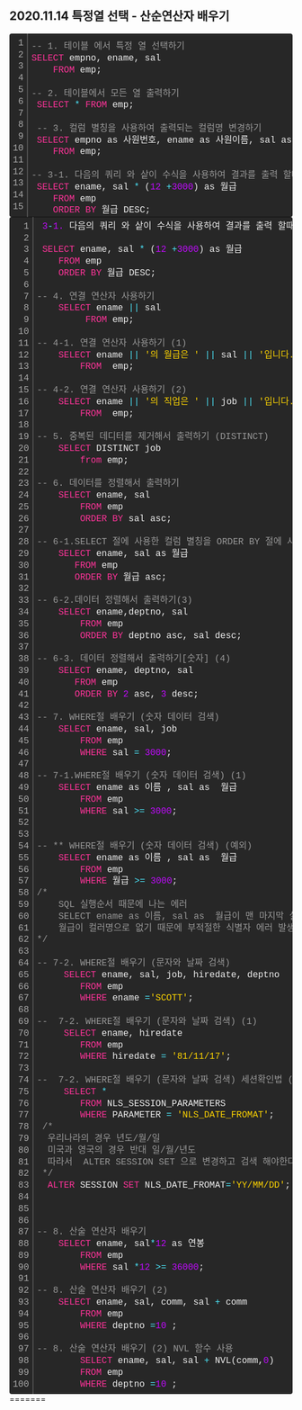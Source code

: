 ## 2020.11.14 특정열 선택 - 산순연산자 배우기 

<div class="colorscripter-code" style="color:#f0f0f0;font-family:Consolas, 'Liberation Mono', Menlo, Courier, monospace !important; position:relative !important;overflow:auto"><table class="colorscripter-code-table" style="margin:0;padding:0;border:none;background-color:#272727;border-radius:4px;" cellspacing="0" cellpadding="0"><tr><td style="padding:6px;border-right:2px solid #4f4f4f"><div style="margin:0;padding:0;word-break:normal;text-align:right;color:#aaa;font-family:Consolas, 'Liberation Mono', Menlo, Courier, monospace !important;line-height:130%"><div style="line-height:130%">1</div><div style="line-height:130%">2</div><div style="line-height:130%">3</div><div style="line-height:130%">4</div><div style="line-height:130%">5</div><div style="line-height:130%">6</div><div style="line-height:130%">7</div><div style="line-height:130%">8</div><div style="line-height:130%">9</div><div style="line-height:130%">10</div><div style="line-height:130%">11</div><div style="line-height:130%">12</div><div style="line-height:130%">13</div><div style="line-height:130%">14</div><div style="line-height:130%">15</div></div></td><td style="padding:6px 0;text-align:left"><div style="margin:0;padding:0;color:#f0f0f0;font-family:Consolas, 'Liberation Mono', Menlo, Courier, monospace !important;line-height:130%"><div style="padding:0 6px; white-space:pre; line-height:130%"><span style="color:#999999">--&nbsp;1.&nbsp;테이블&nbsp;에서&nbsp;특정&nbsp;열&nbsp;선택하기&nbsp;</span></div><div style="padding:0 6px; white-space:pre; line-height:130%"><span style="color:#ff3399">SELECT</span>&nbsp;empno,&nbsp;ename,&nbsp;sal&nbsp;</div><div style="padding:0 6px; white-space:pre; line-height:130%">&nbsp;&nbsp;&nbsp;&nbsp;<span style="color:#ff3399">FROM</span>&nbsp;emp;</div><div style="padding:0 6px; white-space:pre; line-height:130%">&nbsp;</div><div style="padding:0 6px; white-space:pre; line-height:130%"><span style="color:#999999">--&nbsp;2.&nbsp;테이블에서&nbsp;모든&nbsp;열&nbsp;출력하기&nbsp;</span></div><div style="padding:0 6px; white-space:pre; line-height:130%">&nbsp;<span style="color:#ff3399">SELECT</span>&nbsp;<span style="color:#f0f0f0"></span><span style="color:#4be6fa">*</span>&nbsp;<span style="color:#ff3399">FROM</span>&nbsp;emp;&nbsp;&nbsp;</div><div style="padding:0 6px; white-space:pre; line-height:130%">&nbsp;</div><div style="padding:0 6px; white-space:pre; line-height:130%">&nbsp;<span style="color:#999999">--&nbsp;3.&nbsp;컬럼&nbsp;별칭을&nbsp;사용하여&nbsp;출력되는&nbsp;컬럼명&nbsp;변경하기&nbsp;</span></div><div style="padding:0 6px; white-space:pre; line-height:130%">&nbsp;<span style="color:#ff3399">SELECT</span>&nbsp;empno&nbsp;as&nbsp;사원번호,&nbsp;ename&nbsp;as&nbsp;사원이름,&nbsp;sal&nbsp;as&nbsp;<span style="color:#ffd500">"Salary"</span></div><div style="padding:0 6px; white-space:pre; line-height:130%">&nbsp;&nbsp;&nbsp;&nbsp;<span style="color:#ff3399">FROM</span>&nbsp;emp;</div><div style="padding:0 6px; white-space:pre; line-height:130%">&nbsp;&nbsp;</div><div style="padding:0 6px; white-space:pre; line-height:130%"><span style="color:#999999">--&nbsp;3-1.&nbsp;다음의&nbsp;쿼리&nbsp;와&nbsp;샅이&nbsp;수식을&nbsp;사용하여&nbsp;결과를&nbsp;출력&nbsp;할때&nbsp;컬럼&nbsp;&nbsp;별칭이&nbsp;유용합니다.&nbsp;</span></div><div style="padding:0 6px; white-space:pre; line-height:130%">&nbsp;<span style="color:#ff3399">SELECT</span>&nbsp;ename,&nbsp;sal&nbsp;<span style="color:#f0f0f0"></span><span style="color:#4be6fa">*</span>&nbsp;(<span style="color:#c10aff">12</span>&nbsp;<span style="color:#f0f0f0"></span><span style="color:#4be6fa">+</span><span style="color:#c10aff">3000</span>)&nbsp;as&nbsp;월급&nbsp;</div><div style="padding:0 6px; white-space:pre; line-height:130%">&nbsp;&nbsp;&nbsp;&nbsp;<span style="color:#ff3399">FROM</span>&nbsp;emp&nbsp;</div><div style="padding:0 6px; white-space:pre; line-height:130%">&nbsp;&nbsp;&nbsp;&nbsp;<span style="color:#ff3399">ORDER</span>&nbsp;<span style="color:#ff3399">BY</span>&nbsp;월급&nbsp;DESC;&nbsp;</div></div><div style="text-align:right;margin-top:-13px;margin-right:5px;font-size:9px;font-style:italic"></tr></table></div>

 <div class="colorscripter-code" style="color:#f0f0f0;font-family:Consolas, 'Liberation Mono', Menlo, Courier, monospace !important; position:relative !important;overflow:auto"><table class="colorscripter-code-table" style="margin:0;padding:0;border:none;background-color:#272727;border-radius:4px;" cellspacing="0" cellpadding="0"><tr><td style="padding:6px;border-right:2px solid #4f4f4f"><div style="margin:0;padding:0;word-break:normal;text-align:right;color:#aaa;font-family:Consolas, 'Liberation Mono', Menlo, Courier, monospace !important;line-height:130%"><div style="line-height:130%">1</div><div style="line-height:130%">2</div><div style="line-height:130%">3</div><div style="line-height:130%">4</div><div style="line-height:130%">5</div><div style="line-height:130%">6</div><div style="line-height:130%">7</div><div style="line-height:130%">8</div><div style="line-height:130%">9</div><div style="line-height:130%">10</div><div style="line-height:130%">11</div><div style="line-height:130%">12</div><div style="line-height:130%">13</div><div style="line-height:130%">14</div><div style="line-height:130%">15</div><div style="line-height:130%">16</div><div style="line-height:130%">17</div><div style="line-height:130%">18</div><div style="line-height:130%">19</div><div style="line-height:130%">20</div><div style="line-height:130%">21</div><div style="line-height:130%">22</div><div style="line-height:130%">23</div><div style="line-height:130%">24</div><div style="line-height:130%">25</div><div style="line-height:130%">26</div><div style="line-height:130%">27</div><div style="line-height:130%">28</div><div style="line-height:130%">29</div><div style="line-height:130%">30</div><div style="line-height:130%">31</div><div style="line-height:130%">32</div><div style="line-height:130%">33</div><div style="line-height:130%">34</div><div style="line-height:130%">35</div><div style="line-height:130%">36</div><div style="line-height:130%">37</div><div style="line-height:130%">38</div><div style="line-height:130%">39</div><div style="line-height:130%">40</div><div style="line-height:130%">41</div><div style="line-height:130%">42</div><div style="line-height:130%">43</div><div style="line-height:130%">44</div><div style="line-height:130%">45</div><div style="line-height:130%">46</div><div style="line-height:130%">47</div><div style="line-height:130%">48</div><div style="line-height:130%">49</div><div style="line-height:130%">50</div><div style="line-height:130%">51</div><div style="line-height:130%">52</div><div style="line-height:130%">53</div><div style="line-height:130%">54</div><div style="line-height:130%">55</div><div style="line-height:130%">56</div><div style="line-height:130%">57</div><div style="line-height:130%">58</div><div style="line-height:130%">59</div><div style="line-height:130%">60</div><div style="line-height:130%">61</div><div style="line-height:130%">62</div><div style="line-height:130%">63</div><div style="line-height:130%">64</div><div style="line-height:130%">65</div><div style="line-height:130%">66</div><div style="line-height:130%">67</div><div style="line-height:130%">68</div><div style="line-height:130%">69</div><div style="line-height:130%">70</div><div style="line-height:130%">71</div><div style="line-height:130%">72</div><div style="line-height:130%">73</div><div style="line-height:130%">74</div><div style="line-height:130%">75</div><div style="line-height:130%">76</div><div style="line-height:130%">77</div><div style="line-height:130%">78</div><div style="line-height:130%">79</div><div style="line-height:130%">80</div><div style="line-height:130%">81</div><div style="line-height:130%">82</div><div style="line-height:130%">83</div><div style="line-height:130%">84</div><div style="line-height:130%">85</div><div style="line-height:130%">86</div><div style="line-height:130%">87</div><div style="line-height:130%">88</div><div style="line-height:130%">89</div><div style="line-height:130%">90</div><div style="line-height:130%">91</div><div style="line-height:130%">92</div><div style="line-height:130%">93</div><div style="line-height:130%">94</div><div style="line-height:130%">95</div><div style="line-height:130%">96</div><div style="line-height:130%">97</div><div style="line-height:130%">98</div><div style="line-height:130%">99</div><div style="line-height:130%">100</div></div></td><td style="padding:6px 0;text-align:left"><div style="margin:0;padding:0;color:#f0f0f0;font-family:Consolas, 'Liberation Mono', Menlo, Courier, monospace !important;line-height:130%"><div style="padding:0 6px; white-space:pre; line-height:130%">&nbsp;<span style="color:#c10aff">3</span><span style="color:#4be6fa">-</span><span style="color:#c10aff">1.</span>&nbsp;다음의&nbsp;쿼리&nbsp;와&nbsp;샅이&nbsp;수식을&nbsp;사용하여&nbsp;결과를&nbsp;출력&nbsp;할때&nbsp;컬럼&nbsp;&nbsp;별칭이&nbsp;유용합니다.</div><div style="padding:0 6px; white-space:pre; line-height:130%">&nbsp;</div><div style="padding:0 6px; white-space:pre; line-height:130%">&nbsp;<span style="color:#ff3399">SELECT</span>&nbsp;ename,&nbsp;sal&nbsp;<span style="color:#f0f0f0"></span><span style="color:#4be6fa">*</span>&nbsp;(<span style="color:#c10aff">12</span>&nbsp;<span style="color:#f0f0f0"></span><span style="color:#4be6fa">+</span><span style="color:#c10aff">3000</span>)&nbsp;as&nbsp;월급&nbsp;</div><div style="padding:0 6px; white-space:pre; line-height:130%">&nbsp;&nbsp;&nbsp;&nbsp;<span style="color:#ff3399">FROM</span>&nbsp;emp&nbsp;</div><div style="padding:0 6px; white-space:pre; line-height:130%">&nbsp;&nbsp;&nbsp;&nbsp;<span style="color:#ff3399">ORDER</span>&nbsp;<span style="color:#ff3399">BY</span>&nbsp;월급&nbsp;DESC;&nbsp;</div><div style="padding:0 6px; white-space:pre; line-height:130%">&nbsp;&nbsp;&nbsp;&nbsp;</div><div style="padding:0 6px; white-space:pre; line-height:130%"><span style="color:#999999">--&nbsp;4.&nbsp;연결&nbsp;연산자&nbsp;사용하기&nbsp;</span></div><div style="padding:0 6px; white-space:pre; line-height:130%">&nbsp;&nbsp;&nbsp;&nbsp;<span style="color:#ff3399">SELECT</span>&nbsp;ename&nbsp;<span style="color:#f0f0f0"></span><span style="color:#4be6fa">|</span><span style="color:#f0f0f0"></span><span style="color:#4be6fa">|</span>&nbsp;sal&nbsp;</div><div style="padding:0 6px; white-space:pre; line-height:130%">&nbsp;&nbsp;&nbsp;&nbsp;&nbsp;&nbsp;&nbsp;&nbsp;&nbsp;<span style="color:#ff3399">FROM</span>&nbsp;emp;</div><div style="padding:0 6px; white-space:pre; line-height:130%">&nbsp;&nbsp;&nbsp;&nbsp;&nbsp;&nbsp;&nbsp;&nbsp;&nbsp;</div><div style="padding:0 6px; white-space:pre; line-height:130%"><span style="color:#999999">--&nbsp;4-1.&nbsp;연결&nbsp;연산자&nbsp;사용하기&nbsp;(1)&nbsp;</span></div><div style="padding:0 6px; white-space:pre; line-height:130%">&nbsp;&nbsp;&nbsp;&nbsp;<span style="color:#ff3399">SELECT</span>&nbsp;ename&nbsp;<span style="color:#f0f0f0"></span><span style="color:#4be6fa">|</span><span style="color:#f0f0f0"></span><span style="color:#4be6fa">|</span>&nbsp;<span style="color:#ffd500">'의&nbsp;월급은&nbsp;'</span>&nbsp;<span style="color:#f0f0f0"></span><span style="color:#4be6fa">|</span><span style="color:#f0f0f0"></span><span style="color:#4be6fa">|</span>&nbsp;sal&nbsp;<span style="color:#f0f0f0"></span><span style="color:#4be6fa">|</span><span style="color:#f0f0f0"></span><span style="color:#4be6fa">|</span>&nbsp;<span style="color:#ffd500">'입니다.'</span>&nbsp;as&nbsp;&nbsp;월급정보&nbsp;</div><div style="padding:0 6px; white-space:pre; line-height:130%">&nbsp;&nbsp;&nbsp;&nbsp;&nbsp;&nbsp;&nbsp;&nbsp;<span style="color:#ff3399">FROM</span>&nbsp;&nbsp;emp;</div><div style="padding:0 6px; white-space:pre; line-height:130%">&nbsp;&nbsp;&nbsp;&nbsp;&nbsp;&nbsp;&nbsp;&nbsp;</div><div style="padding:0 6px; white-space:pre; line-height:130%"><span style="color:#999999">--&nbsp;4-2.&nbsp;연결&nbsp;연산자&nbsp;사용하기&nbsp;(2)&nbsp;</span></div><div style="padding:0 6px; white-space:pre; line-height:130%">&nbsp;&nbsp;&nbsp;&nbsp;<span style="color:#ff3399">SELECT</span>&nbsp;ename&nbsp;<span style="color:#f0f0f0"></span><span style="color:#4be6fa">|</span><span style="color:#f0f0f0"></span><span style="color:#4be6fa">|</span>&nbsp;<span style="color:#ffd500">'의&nbsp;직업은&nbsp;'</span>&nbsp;<span style="color:#f0f0f0"></span><span style="color:#4be6fa">|</span><span style="color:#f0f0f0"></span><span style="color:#4be6fa">|</span>&nbsp;job&nbsp;<span style="color:#f0f0f0"></span><span style="color:#4be6fa">|</span><span style="color:#f0f0f0"></span><span style="color:#4be6fa">|</span>&nbsp;<span style="color:#ffd500">'입니다.'</span>&nbsp;as&nbsp;&nbsp;직업정보&nbsp;</div><div style="padding:0 6px; white-space:pre; line-height:130%">&nbsp;&nbsp;&nbsp;&nbsp;&nbsp;&nbsp;&nbsp;&nbsp;<span style="color:#ff3399">FROM</span>&nbsp;&nbsp;emp;</div><div style="padding:0 6px; white-space:pre; line-height:130%">&nbsp;&nbsp;&nbsp;&nbsp;&nbsp;&nbsp;&nbsp;&nbsp;</div><div style="padding:0 6px; white-space:pre; line-height:130%"><span style="color:#999999">--&nbsp;5.&nbsp;중복된&nbsp;데디터를&nbsp;제거해서&nbsp;출력하기&nbsp;(DISTINCT)&nbsp;&nbsp;&nbsp;&nbsp;&nbsp;&nbsp;&nbsp;&nbsp;&nbsp;&nbsp;</span></div><div style="padding:0 6px; white-space:pre; line-height:130%">&nbsp;&nbsp;&nbsp;&nbsp;<span style="color:#ff3399">SELECT</span>&nbsp;DISTINCT&nbsp;job&nbsp;</div><div style="padding:0 6px; white-space:pre; line-height:130%">&nbsp;&nbsp;&nbsp;&nbsp;&nbsp;&nbsp;&nbsp;&nbsp;<span style="color:#ff3399">from</span>&nbsp;emp;</div><div style="padding:0 6px; white-space:pre; line-height:130%">&nbsp;&nbsp;&nbsp;&nbsp;&nbsp;&nbsp;&nbsp;&nbsp;</div><div style="padding:0 6px; white-space:pre; line-height:130%"><span style="color:#999999">--&nbsp;6.&nbsp;데이터를&nbsp;정렬해서&nbsp;출력하기&nbsp;</span></div><div style="padding:0 6px; white-space:pre; line-height:130%">&nbsp;&nbsp;&nbsp;&nbsp;<span style="color:#ff3399">SELECT</span>&nbsp;ename,&nbsp;sal</div><div style="padding:0 6px; white-space:pre; line-height:130%">&nbsp;&nbsp;&nbsp;&nbsp;&nbsp;&nbsp;&nbsp;&nbsp;<span style="color:#ff3399">FROM</span>&nbsp;emp&nbsp;</div><div style="padding:0 6px; white-space:pre; line-height:130%">&nbsp;&nbsp;&nbsp;&nbsp;&nbsp;&nbsp;&nbsp;&nbsp;<span style="color:#ff3399">ORDER</span>&nbsp;<span style="color:#ff3399">BY</span>&nbsp;sal&nbsp;asc;</div><div style="padding:0 6px; white-space:pre; line-height:130%">&nbsp;&nbsp;&nbsp;&nbsp;&nbsp;&nbsp;&nbsp;&nbsp;</div><div style="padding:0 6px; white-space:pre; line-height:130%"><span style="color:#999999">--&nbsp;6-1.SELECT&nbsp;절에&nbsp;사용한&nbsp;컬럼&nbsp;별칭을&nbsp;ORDER&nbsp;BY&nbsp;절에&nbsp;사용할&nbsp;수&nbsp;있습니다.</span></div><div style="padding:0 6px; white-space:pre; line-height:130%">&nbsp;&nbsp;&nbsp;&nbsp;<span style="color:#ff3399">SELECT</span>&nbsp;ename,&nbsp;sal&nbsp;as&nbsp;월급&nbsp;</div><div style="padding:0 6px; white-space:pre; line-height:130%">&nbsp;&nbsp;&nbsp;&nbsp;&nbsp;&nbsp;&nbsp;<span style="color:#ff3399">FROM</span>&nbsp;emp&nbsp;</div><div style="padding:0 6px; white-space:pre; line-height:130%">&nbsp;&nbsp;&nbsp;&nbsp;&nbsp;&nbsp;&nbsp;<span style="color:#ff3399">ORDER</span>&nbsp;<span style="color:#ff3399">BY</span>&nbsp;월급&nbsp;asc;</div><div style="padding:0 6px; white-space:pre; line-height:130%">&nbsp;&nbsp;&nbsp;&nbsp;&nbsp;&nbsp;&nbsp;</div><div style="padding:0 6px; white-space:pre; line-height:130%"><span style="color:#999999">--&nbsp;6-2.데이터&nbsp;정렬해서&nbsp;출력하기(3)&nbsp;</span></div><div style="padding:0 6px; white-space:pre; line-height:130%">&nbsp;&nbsp;&nbsp;&nbsp;<span style="color:#ff3399">SELECT</span>&nbsp;ename,deptno,&nbsp;sal&nbsp;</div><div style="padding:0 6px; white-space:pre; line-height:130%">&nbsp;&nbsp;&nbsp;&nbsp;&nbsp;&nbsp;&nbsp;&nbsp;<span style="color:#ff3399">FROM</span>&nbsp;emp&nbsp;</div><div style="padding:0 6px; white-space:pre; line-height:130%">&nbsp;&nbsp;&nbsp;&nbsp;&nbsp;&nbsp;&nbsp;&nbsp;<span style="color:#ff3399">ORDER</span>&nbsp;<span style="color:#ff3399">BY</span>&nbsp;deptno&nbsp;asc,&nbsp;sal&nbsp;desc;</div><div style="padding:0 6px; white-space:pre; line-height:130%">&nbsp;</div><div style="padding:0 6px; white-space:pre; line-height:130%"><span style="color:#999999">--&nbsp;6-3.&nbsp;데이터&nbsp;정렬해서&nbsp;출력하기[숫자]&nbsp;(4)&nbsp;</span></div><div style="padding:0 6px; white-space:pre; line-height:130%">&nbsp;&nbsp;&nbsp;&nbsp;<span style="color:#ff3399">SELECT</span>&nbsp;ename,&nbsp;deptno,&nbsp;sal</div><div style="padding:0 6px; white-space:pre; line-height:130%">&nbsp;&nbsp;&nbsp;&nbsp;&nbsp;&nbsp;&nbsp;<span style="color:#ff3399">FROM</span>&nbsp;emp&nbsp;</div><div style="padding:0 6px; white-space:pre; line-height:130%">&nbsp;&nbsp;&nbsp;&nbsp;&nbsp;&nbsp;&nbsp;<span style="color:#ff3399">ORDER</span>&nbsp;<span style="color:#ff3399">BY</span>&nbsp;<span style="color:#c10aff">2</span>&nbsp;asc,&nbsp;<span style="color:#c10aff">3</span>&nbsp;desc;&nbsp;</div><div style="padding:0 6px; white-space:pre; line-height:130%">&nbsp;</div><div style="padding:0 6px; white-space:pre; line-height:130%"><span style="color:#999999">--&nbsp;7.&nbsp;WHERE절&nbsp;배우기&nbsp;(숫자&nbsp;데이터&nbsp;검색)&nbsp;</span></div><div style="padding:0 6px; white-space:pre; line-height:130%">&nbsp;&nbsp;&nbsp;&nbsp;<span style="color:#ff3399">SELECT</span>&nbsp;ename,&nbsp;sal,&nbsp;job&nbsp;</div><div style="padding:0 6px; white-space:pre; line-height:130%">&nbsp;&nbsp;&nbsp;&nbsp;&nbsp;&nbsp;&nbsp;&nbsp;<span style="color:#ff3399">FROM</span>&nbsp;emp&nbsp;</div><div style="padding:0 6px; white-space:pre; line-height:130%">&nbsp;&nbsp;&nbsp;&nbsp;&nbsp;&nbsp;&nbsp;&nbsp;<span style="color:#ff3399">WHERE</span>&nbsp;sal&nbsp;<span style="color:#f0f0f0"></span><span style="color:#4be6fa">=</span>&nbsp;<span style="color:#c10aff">3000</span>;</div><div style="padding:0 6px; white-space:pre; line-height:130%">&nbsp;&nbsp;&nbsp;&nbsp;&nbsp;&nbsp;&nbsp;&nbsp;</div><div style="padding:0 6px; white-space:pre; line-height:130%"><span style="color:#999999">--&nbsp;7-1.WHERE절&nbsp;배우기&nbsp;(숫자&nbsp;데이터&nbsp;검색)&nbsp;(1)&nbsp;</span></div><div style="padding:0 6px; white-space:pre; line-height:130%">&nbsp;&nbsp;&nbsp;&nbsp;<span style="color:#ff3399">SELECT</span>&nbsp;ename&nbsp;as&nbsp;이름&nbsp;,&nbsp;sal&nbsp;as&nbsp;&nbsp;월급&nbsp;</div><div style="padding:0 6px; white-space:pre; line-height:130%">&nbsp;&nbsp;&nbsp;&nbsp;&nbsp;&nbsp;&nbsp;&nbsp;<span style="color:#ff3399">FROM</span>&nbsp;emp&nbsp;</div><div style="padding:0 6px; white-space:pre; line-height:130%">&nbsp;&nbsp;&nbsp;&nbsp;&nbsp;&nbsp;&nbsp;&nbsp;<span style="color:#ff3399">WHERE</span>&nbsp;sal&nbsp;<span style="color:#f0f0f0"></span><span style="color:#4be6fa">&gt;</span><span style="color:#f0f0f0"></span><span style="color:#4be6fa">=</span>&nbsp;<span style="color:#c10aff">3000</span>;</div><div style="padding:0 6px; white-space:pre; line-height:130%">&nbsp;&nbsp;&nbsp;&nbsp;&nbsp;&nbsp;&nbsp;&nbsp;</div><div style="padding:0 6px; white-space:pre; line-height:130%">&nbsp;&nbsp;&nbsp;&nbsp;&nbsp;&nbsp;&nbsp;&nbsp;</div><div style="padding:0 6px; white-space:pre; line-height:130%"><span style="color:#999999">--&nbsp;**&nbsp;WHERE절&nbsp;배우기&nbsp;(숫자&nbsp;데이터&nbsp;검색)&nbsp;(예외)&nbsp;</span></div><div style="padding:0 6px; white-space:pre; line-height:130%">&nbsp;&nbsp;&nbsp;&nbsp;<span style="color:#ff3399">SELECT</span>&nbsp;ename&nbsp;as&nbsp;이름&nbsp;,&nbsp;sal&nbsp;as&nbsp;&nbsp;월급&nbsp;</div><div style="padding:0 6px; white-space:pre; line-height:130%">&nbsp;&nbsp;&nbsp;&nbsp;&nbsp;&nbsp;&nbsp;&nbsp;<span style="color:#ff3399">FROM</span>&nbsp;emp&nbsp;</div><div style="padding:0 6px; white-space:pre; line-height:130%">&nbsp;&nbsp;&nbsp;&nbsp;&nbsp;&nbsp;&nbsp;&nbsp;<span style="color:#ff3399">WHERE</span>&nbsp;월급&nbsp;<span style="color:#f0f0f0"></span><span style="color:#4be6fa">&gt;</span><span style="color:#f0f0f0"></span><span style="color:#4be6fa">=</span>&nbsp;<span style="color:#c10aff">3000</span>;&nbsp;&nbsp;</div><div style="padding:0 6px; white-space:pre; line-height:130%"><span style="color:#999999">/*&nbsp;</span></div><div style="padding:0 6px; white-space:pre; line-height:130%"><span style="color:#999999">&nbsp;&nbsp;&nbsp;&nbsp;SQL&nbsp;실행순서&nbsp;때문에&nbsp;나는&nbsp;에러&nbsp;</span></div><div style="padding:0 6px; white-space:pre; line-height:130%"><span style="color:#999999">&nbsp;&nbsp;&nbsp;&nbsp;SELECT&nbsp;ename&nbsp;as&nbsp;이름,&nbsp;sal&nbsp;as&nbsp;&nbsp;월급이&nbsp;맨&nbsp;마지막&nbsp;실행이므로&nbsp;</span></div><div style="padding:0 6px; white-space:pre; line-height:130%"><span style="color:#999999">&nbsp;&nbsp;&nbsp;&nbsp;월급이&nbsp;컬러명으로&nbsp;없기&nbsp;때문에&nbsp;부적절한&nbsp;식별자&nbsp;에러&nbsp;발생&nbsp;</span></div><div style="padding:0 6px; white-space:pre; line-height:130%"><span style="color:#999999">*/</span>&nbsp;&nbsp;&nbsp;&nbsp;&nbsp;&nbsp;</div><div style="padding:0 6px; white-space:pre; line-height:130%">&nbsp;</div><div style="padding:0 6px; white-space:pre; line-height:130%"><span style="color:#999999">--&nbsp;7-2.&nbsp;WHERE절&nbsp;배우기&nbsp;(문자와&nbsp;날짜&nbsp;검색)&nbsp;</span></div><div style="padding:0 6px; white-space:pre; line-height:130%">&nbsp;&nbsp;&nbsp;&nbsp;&nbsp;<span style="color:#ff3399">SELECT</span>&nbsp;ename,&nbsp;sal,&nbsp;job,&nbsp;hiredate,&nbsp;deptno</div><div style="padding:0 6px; white-space:pre; line-height:130%">&nbsp;&nbsp;&nbsp;&nbsp;&nbsp;&nbsp;&nbsp;&nbsp;<span style="color:#ff3399">FROM</span>&nbsp;emp&nbsp;</div><div style="padding:0 6px; white-space:pre; line-height:130%">&nbsp;&nbsp;&nbsp;&nbsp;&nbsp;&nbsp;&nbsp;&nbsp;<span style="color:#ff3399">WHERE</span>&nbsp;ename&nbsp;<span style="color:#f0f0f0"></span><span style="color:#4be6fa">=</span><span style="color:#ffd500">'SCOTT'</span>;</div><div style="padding:0 6px; white-space:pre; line-height:130%">&nbsp;&nbsp;&nbsp;&nbsp;&nbsp;&nbsp;&nbsp;&nbsp;</div><div style="padding:0 6px; white-space:pre; line-height:130%"><span style="color:#999999">--&nbsp;&nbsp;7-2.&nbsp;WHERE절&nbsp;배우기&nbsp;(문자와&nbsp;날짜&nbsp;검색)&nbsp;(1)&nbsp;</span></div><div style="padding:0 6px; white-space:pre; line-height:130%">&nbsp;&nbsp;&nbsp;&nbsp;&nbsp;<span style="color:#ff3399">SELECT</span>&nbsp;ename,&nbsp;hiredate&nbsp;</div><div style="padding:0 6px; white-space:pre; line-height:130%">&nbsp;&nbsp;&nbsp;&nbsp;&nbsp;&nbsp;&nbsp;&nbsp;<span style="color:#ff3399">FROM</span>&nbsp;emp&nbsp;</div><div style="padding:0 6px; white-space:pre; line-height:130%">&nbsp;&nbsp;&nbsp;&nbsp;&nbsp;&nbsp;&nbsp;&nbsp;<span style="color:#ff3399">WHERE</span>&nbsp;hiredate&nbsp;<span style="color:#f0f0f0"></span><span style="color:#4be6fa">=</span>&nbsp;<span style="color:#ffd500">'81/11/17'</span>;</div><div style="padding:0 6px; white-space:pre; line-height:130%">&nbsp;&nbsp;&nbsp;&nbsp;&nbsp;&nbsp;&nbsp;&nbsp;</div><div style="padding:0 6px; white-space:pre; line-height:130%"><span style="color:#999999">--&nbsp;&nbsp;7-2.&nbsp;WHERE절&nbsp;배우기&nbsp;(문자와&nbsp;날짜&nbsp;검색)&nbsp;세션확인법&nbsp;(2)&nbsp;</span></div><div style="padding:0 6px; white-space:pre; line-height:130%">&nbsp;&nbsp;&nbsp;&nbsp;&nbsp;<span style="color:#ff3399">SELECT</span>&nbsp;<span style="color:#f0f0f0"></span><span style="color:#4be6fa">*</span>&nbsp;</div><div style="padding:0 6px; white-space:pre; line-height:130%">&nbsp;&nbsp;&nbsp;&nbsp;&nbsp;&nbsp;&nbsp;&nbsp;<span style="color:#ff3399">FROM</span>&nbsp;NLS_SESSION_PARAMETERS</div><div style="padding:0 6px; white-space:pre; line-height:130%">&nbsp;&nbsp;&nbsp;&nbsp;&nbsp;&nbsp;&nbsp;&nbsp;<span style="color:#ff3399">WHERE</span>&nbsp;PARAMETER&nbsp;<span style="color:#f0f0f0"></span><span style="color:#4be6fa">=</span>&nbsp;<span style="color:#ffd500">'NLS_DATE_FROMAT'</span>;</div><div style="padding:0 6px; white-space:pre; line-height:130%">&nbsp;<span style="color:#999999">/*&nbsp;</span></div><div style="padding:0 6px; white-space:pre; line-height:130%"><span style="color:#999999">&nbsp;&nbsp;우리나라의&nbsp;경우&nbsp;년도/월/일</span></div><div style="padding:0 6px; white-space:pre; line-height:130%"><span style="color:#999999">&nbsp;&nbsp;미국과&nbsp;영국의&nbsp;경우&nbsp;반대&nbsp;일/월/년도&nbsp;</span></div><div style="padding:0 6px; white-space:pre; line-height:130%"><span style="color:#999999">&nbsp;&nbsp;따라서&nbsp;&nbsp;ALTER&nbsp;SESSION&nbsp;SET&nbsp;으로&nbsp;변경하고&nbsp;검색&nbsp;해야한다&nbsp;</span></div><div style="padding:0 6px; white-space:pre; line-height:130%"><span style="color:#999999">&nbsp;*/</span></div><div style="padding:0 6px; white-space:pre; line-height:130%">&nbsp;&nbsp;<span style="color:#ff3399">ALTER</span>&nbsp;SESSION&nbsp;<span style="color:#ff3399">SET</span>&nbsp;NLS_DATE_FROMAT<span style="color:#f0f0f0"></span><span style="color:#4be6fa">=</span><span style="color:#ffd500">'YY/MM/DD'</span>;</div><div style="padding:0 6px; white-space:pre; line-height:130%">&nbsp;</div><div style="padding:0 6px; white-space:pre; line-height:130%">&nbsp;</div><div style="padding:0 6px; white-space:pre; line-height:130%">&nbsp;</div><div style="padding:0 6px; white-space:pre; line-height:130%"><span style="color:#999999">--&nbsp;8.&nbsp;산술&nbsp;연산자&nbsp;배우기&nbsp;</span></div><div style="padding:0 6px; white-space:pre; line-height:130%">&nbsp;&nbsp;&nbsp;&nbsp;<span style="color:#ff3399">SELECT</span>&nbsp;ename,&nbsp;sal<span style="color:#f0f0f0"></span><span style="color:#4be6fa">*</span><span style="color:#c10aff">12</span>&nbsp;as&nbsp;연봉&nbsp;</div><div style="padding:0 6px; white-space:pre; line-height:130%">&nbsp;&nbsp;&nbsp;&nbsp;&nbsp;&nbsp;&nbsp;&nbsp;<span style="color:#ff3399">FROM</span>&nbsp;emp&nbsp;</div><div style="padding:0 6px; white-space:pre; line-height:130%">&nbsp;&nbsp;&nbsp;&nbsp;&nbsp;&nbsp;&nbsp;&nbsp;<span style="color:#ff3399">WHERE</span>&nbsp;sal&nbsp;<span style="color:#f0f0f0"></span><span style="color:#4be6fa">*</span><span style="color:#c10aff">12</span>&nbsp;<span style="color:#f0f0f0"></span><span style="color:#4be6fa">&gt;</span><span style="color:#f0f0f0"></span><span style="color:#4be6fa">=</span>&nbsp;<span style="color:#c10aff">36000</span>;</div><div style="padding:0 6px; white-space:pre; line-height:130%">&nbsp;&nbsp;&nbsp;&nbsp;&nbsp;&nbsp;&nbsp;&nbsp;</div><div style="padding:0 6px; white-space:pre; line-height:130%"><span style="color:#999999">--&nbsp;8.&nbsp;산술&nbsp;연산자&nbsp;배우기&nbsp;(2)&nbsp;&nbsp;&nbsp;&nbsp;&nbsp;&nbsp;&nbsp;&nbsp;</span></div><div style="padding:0 6px; white-space:pre; line-height:130%">&nbsp;&nbsp;&nbsp;&nbsp;<span style="color:#ff3399">SELECT</span>&nbsp;ename,&nbsp;sal,&nbsp;comm,&nbsp;sal&nbsp;<span style="color:#f0f0f0"></span><span style="color:#4be6fa">+</span>&nbsp;comm</div><div style="padding:0 6px; white-space:pre; line-height:130%">&nbsp;&nbsp;&nbsp;&nbsp;&nbsp;&nbsp;&nbsp;&nbsp;<span style="color:#ff3399">FROM</span>&nbsp;emp</div><div style="padding:0 6px; white-space:pre; line-height:130%">&nbsp;&nbsp;&nbsp;&nbsp;&nbsp;&nbsp;&nbsp;&nbsp;<span style="color:#ff3399">WHERE</span>&nbsp;deptno&nbsp;<span style="color:#f0f0f0"></span><span style="color:#4be6fa">=</span><span style="color:#c10aff">10</span>&nbsp;;</div><div style="padding:0 6px; white-space:pre; line-height:130%">&nbsp;</div><div style="padding:0 6px; white-space:pre; line-height:130%"><span style="color:#999999">--&nbsp;8.&nbsp;산술&nbsp;연산자&nbsp;배우기&nbsp;(2)&nbsp;NVL&nbsp;함수&nbsp;사용&nbsp;</span></div><div style="padding:0 6px; white-space:pre; line-height:130%">&nbsp;&nbsp;&nbsp;&nbsp;&nbsp;&nbsp;&nbsp;&nbsp;<span style="color:#ff3399">SELECT</span>&nbsp;ename,&nbsp;sal,&nbsp;sal&nbsp;<span style="color:#f0f0f0"></span><span style="color:#4be6fa">+</span>&nbsp;NVL(comm,<span style="color:#c10aff">0</span>)</div><div style="padding:0 6px; white-space:pre; line-height:130%">&nbsp;&nbsp;&nbsp;&nbsp;&nbsp;&nbsp;&nbsp;&nbsp;<span style="color:#ff3399">FROM</span>&nbsp;emp</div><div style="padding:0 6px; white-space:pre; line-height:130%">&nbsp;&nbsp;&nbsp;&nbsp;&nbsp;&nbsp;&nbsp;&nbsp;<span style="color:#ff3399">WHERE</span>&nbsp;deptno&nbsp;<span style="color:#f0f0f0"></span><span style="color:#4be6fa">=</span><span style="color:#c10aff">10</span>&nbsp;;</div></div></td></tr></table></div>
=======
